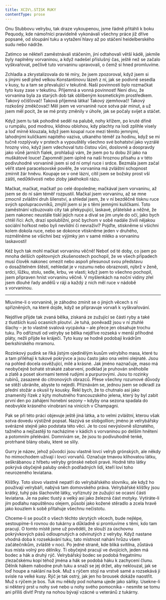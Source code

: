 ```yaml
---
title: XCIV\.STISK RUKY
contentType: prose
---
```


Onu Stubbovu velrybu, tak draze vykoupenou, jsme řádně přitáhli k boku Pequody, kde námořníci pravidelně vykonávali všechny práce již dříve popsané, od sloupání tuku a vytažení hlavy až po stáčení heidelberského sudu nebo nádrže.

Zatímco se někteří zaměstnávali stáčením, jiní odtahovali větší kádě, jakmile byly naplněny vorvaninou, a když nadešel příslušný čas, ještě než se začalo vyškvařovat, pečlivě tuto vorvaninu upravovali, o čemž si hned promluvíme.

Zchladla a zkrystalizovala do té míry, že jsem zpozoroval, když jsem si s jinými sedl před velkou Konstantinovu lázeň z ní, jak se podivně sesedla v kusy, tu a tam se převalující v tekutině. Naší povinností bylo rozmačkat tyto kusy zase v tekutinu. Příjemná a vonná povinnost! Není divu, že vorvanina byla za starých dob tak oblíbeným kosmetickým prostředkem. Takový očišťovač! Taková příjemná látka! Takový zjemňovač! Takový rozkošný změkčovač! Měl jsem ve vorvanině ruce sotva pár minut, a už jsem měl pocit, že se mé prsty změnily v úhoře, jak se počaly svíjet a stáčet.

Když jsem tu tak pohodlně seděl na palubě, nohy křížem, po kruté dřině u rumpálu, pod modrou, klidnou oblohou, kdy plachty na lodi zplihle visely a loď mírně klouzala, když jsem koupal ruce mezi těmito jemnými, lahodnými kuličkami napitého vaziva, utkaného téměř za hodinu, když se mi tučně rozplývaly v prstech a vypouštěly všechno své bohatství jako vyzrálé hrozny víno, když jsem vdechoval tuto čistou vůni, doslovně a doopravdy jako vůně jarních fialek, prohlašuji vám, že jsem po tu dobu žil jako na muškátové louce! Zapomněl jsem úplně na naši hroznou přísahu a v této podivuhodné vorvanině jsem si od ní omyl ruce i srdce. Bezmála jsem začal věřit staré paracelsovské pověře, že vorvanina má zvláštní schopnost zmírnit žár hněvu. Koupaje se v oné lázni, cítil jsem se božsky prost vší zášti, nedůtklivosti nebo zloby jakéhokoli rázu.

Mačkat, mačkat, mačkat! po celé dopoledne; mačkával jsem vor­vaninu, až jsem se do ní sám téměř rozpustil. Mačkal jsem vorvaninu, až se mne zmocnil zvláštní druh šílenství, a shledal jsem, že v ní bezděčně tisknu ruce svých spolupracovníků, zmýlil jsem si je s těmi jemnými kuličkami. Toto zaměstnání vzbuzovalo city tak překypující, laskavé, přátelské a něžné, že jsem nakonec neustále tiskl jejich ruce a díval se jim unyle do očí, jako bych chtěl říci: Ach, drazí spolubližní, proč bychom v sobě nadále živili nějakou sociální hořkost nebo byli nevlídní či nevraživí? Pojďte, stiskněme si všichni kolem dokola ruce, nebo se dokonce vtiskněme jeden v druhého, rozmělněme se všichni bez výjimky jen v samé mléko a vorvaninu laskavosti!

Kéž bych tak mohl mačkat vorvaninu věčně! Neboť od té doby, co jsem po mnoha delších opětovných zkušenostech pochopil, že ve všech případech musí člověk nakonec omezit nebo aspoň přesunout svou představu o dosažitelném štěstí, nehledat je v rozumu nebo obraznosti, nýbrž v ženě, srdci, lůžku, stolu, sedle, krbu, ve vlasti; když jsem to všechno pochopil, jsem připraven hníst vorvaninu věčně. V myšlenkách na noční vidiny zřel jsem dlouhé řady andělů v ráji a každý z nich měl ruce v nádobě s vorvaninou.

* * *

Mluvíme-li o vorvanině, je záhodno zmínit se o jiných věcech s ní spřízněných, na které dojde, když se připravuje vorvaň k vyškvařování.

Nejdříve přijde tak zvaná bělka, získaná ze zužující se části ryby a také z tlustších kusů ocasních ploutví. Je tuhá, poněvadž jsou v ní ztuhlé šlachy – je to vlastně svalová vycpávka – ale přece jen obsahuje trochu tuku. Po odříznutí od velryby se bělka nejdříve rozseká v menší příhodné pláty, nežli přijde ke kráječi. Tyto kusy se hodně podobají kvádrům berkshirského mramoru.

Rozinkový pudink se říká jistým ojedinělým kusům velrybího masa, které tu a tam přiléhají k tukové pokrývce a jsou často jako ona velmi olejnaté. Jsou na pohled docela osvěžující, milé a krásné. Jak jméno naznačuje, maso má neobyčejně bohaté strakaté zabarvení, podklad je pruhován sněhobíle a zlatě a poset skvrnami temně rudými a purpurovými. Jsou to rozinky rubínů, zasazené do citronových obrazců. Přese všechny rozumové důvody se stěží ubráníte, abyste to nejedli. Přiznávám se, jednou jsem se odkradl za přední stožár a okusil ty kousky. Řekl bych, že to chutnalo asi jako znamenitý řízek z kýty mohutného francouzského jelena, který by byl zabit první den po zahájení honební sezony – kdyby ona sezona spadala do neobvykle krásného vinobraní na vinicích v Champagni.

Pak se při této práci objevuje ještě jiná látka, a to velmi zvláštní, kterou však sotva dovedu výstižně popsat. Nazývá se slobgollion; jméno je velrybářsky svérázné stejně jako podstata této věci. Je to cosi nevýslovně sliznatého, tažného a nejčastěji to nacházíme v kádích s vorvaninou po delším hnětení a potomním přelévání. Domnívám se, že jsou to podivuhodně tenké, protrhané blány obalu, které se slily.

Gurry je název, jehož původci jsou vlastně lovci velryb grónských, ale někdy ho mimochodem užívají i lovci vorvaňů. Označuje tmavou klihovatou látku, seškrábanou z hřbetu velryby grónské neboli pravé. Hodně této látky pokrývá obyčejně paluby oněch podřadných lidí, kteří loví toho neurozeného leviatana.

Klíšťky. Toto slovo vlastně nepatří do velrybářského slovníku, ale když ho používají velrybáři, nabývá tam domovského práva. Velrybářské klíšťky jsou krátký, tuhý pás šlachovité látky, vyříznutý ze zužující se ocasní části leviatana. Je na palec tlustý a velký asi jako železná část motyky. Vytíráte-li jím podlahu napuštěnou olejem, působí jako kožené stěradlo a zcela hravě jako kouzlem k sobě přitahuje všechnu nečistotu.

Chceme-li se poučit o všech těchto skrytých věcech, bude nejlépe, sestoupíme-li rovnou do tukárny a důkladně si promluvíme s těmi, kdo tam pracují. O tomto místě jsme už pověděli, že slouží za úschovnu pokrývkových pásů odloupnutých a odvinutých z velryby. Když nastane vhodná doba k rozsekávání tuku, tato místnost nahání hrůzu všem začátečníkům, zvláště v noci. Po jedné straně, kde bliká svítilna, zůstává kus místa volný pro dělníky. Ti obyčejně pracují ve dvojicích, jeden má bodec a hák a druhý rýč. Velrybářský bodec se podobá fregatnímu zlezačskému kopí téhož jména a hák se podobá háku k zachycení člunu. Dělník hákem nabodne pruh tuku a snaží se jej držet, aby neklouzal, jak se loď houpe a naklání na bok. Muž s rýčem stojí na vrstvě samé a rozsekává ji svisle na velké kusy. Rýč je tak ostrý, jak jen ho brousek dokáže naostřit. Muž s rýčem je bos. Tuk mu někdy pod nohama ujede jako sáňky. Usekne-li si některý prst u nohy své nebo u nohy svého pomocníka – nesmíte se tomu ani příliš divit! Prsty na nohou bývají vzácné u veteránů z tukárny.
